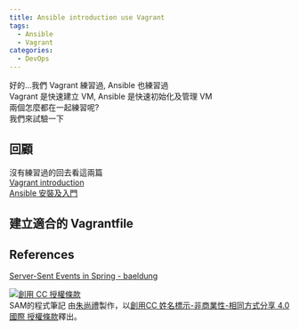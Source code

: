 ```yaml
---
title: Ansible introduction use Vagrant
tags:
  - Ansible
  - Vagrant
categories:
  - DevOps
---
```


好的...我們 Vagrant 練習過, Ansible 也練習過  
Vagrant 是快速建立 VM, Ansible 是快速初始化及管理 VM  
兩個怎麼都在一起練習呢?  
我們來試驗一下

<!--more-->

## 回顧
沒有練習過的回去看這兩篇  
[Vagrant introduction]()  
[Ansible 安裝及入門](https://blog.samchu.dev/2019/07/05/Ansible-%E5%AE%89%E8%A3%9D%E5%8F%8A%E5%85%A5%E9%96%80/)  

## 建立適合的 Vagrantfile




## References
[Server-Sent Events in Spring - baeldung](https://www.baeldung.com/spring-server-sent-events)  
 

<a rel="license" href="http://creativecommons.org/licenses/by-nc-sa/4.0/"><img alt="創用 CC 授權條款" style="border-width:0" src="https://i.creativecommons.org/l/by-nc-sa/4.0/88x31.png" /></a><br /><span xmlns:dct="http://purl.org/dc/terms/" property="dct:title">SAM的程式筆記 </span>由<a xmlns:cc="http://creativecommons.org/ns#" href="https://blog.samchu.dev/" property="cc:attributionName" rel="cc:attributionURL">朱尚禮</a>製作，以<a rel="license" href="http://creativecommons.org/licenses/by-nc-sa/4.0/">創用CC 姓名標示-非商業性-相同方式分享 4.0 國際 授權條款</a>釋出。